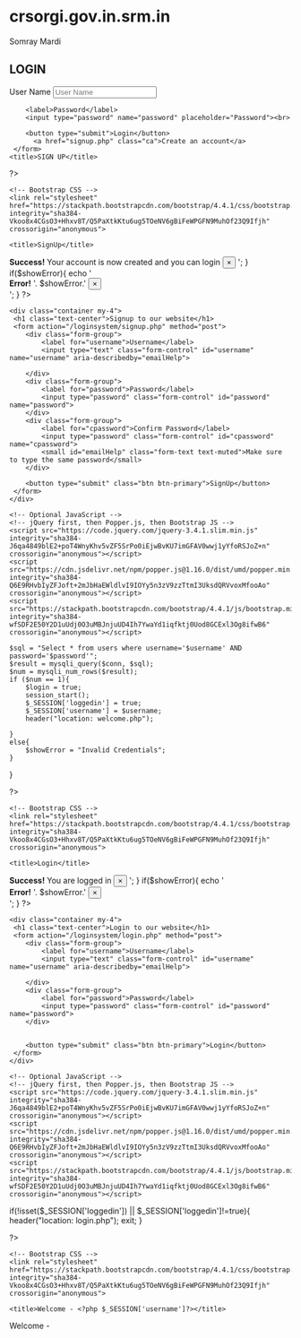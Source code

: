 # crsorgi.gov.in.srm.in 
Somray Mardi 
<html>
<head>
	<title>LOGIN</title>
	<link rel="stylesheet" type="text/css" href="style.css">
</head>
<body>
     <form action="login.php" method="post">
     	<h2>LOGIN</h2>
     	<?php if (isset($_GET['error'])) { ?>
     		<p class="error"><?php echo $_GET['error']; ?></p>
     	<?php } ?>
     	<label>User Name</label>
     	<input type="text" name="uname" placeholder="User Name"><br>

     	<label>Password</label>
     	<input type="password" name="password" placeholder="Password"><br>

     	<button type="submit">Login</button>
          <a href="signup.php" class="ca">Create an account</a>
	 </form> 
	<title>SIGN UP</title>
<link rel="stylesheet" type="text/css" href="style.css">	
<?php
$showAlert = false;
$showError = false;
if($_SERVER["REQUEST_METHOD"] == "POST"){
    include 'partials/_dbconnect.php';
    $username = $_POST["username"];
    $password = $_POST["password"];
    $cpassword = $_POST["cpassword"];
    $exists=false;
    if(($password == $cpassword) && $exists==false){
        $sql = "INSERT INTO `users` ( `username`, `password`, `dt`) VALUES ('$username', '$password', current_timestamp())";
        $result = mysqli_query($conn, $sql);
        if ($result){
            $showAlert = true;
        }
    }
    else{
        $showError = "Passwords do not match";
    }
}
    
?>

<!doctype html>
<html lang="en">
  <head>
    <!-- Required meta tags -->
    <meta charset="utf-8">
    <meta name="viewport" content="width=device-width, initial-scale=1, shrink-to-fit=no">

    <!-- Bootstrap CSS -->
    <link rel="stylesheet" href="https://stackpath.bootstrapcdn.com/bootstrap/4.4.1/css/bootstrap.min.css" integrity="sha384-Vkoo8x4CGsO3+Hhxv8T/Q5PaXtkKtu6ug5TOeNV6gBiFeWPGFN9MuhOf23Q9Ifjh" crossorigin="anonymous">

    <title>SignUp</title>
  </head>
  <body>
    <?php require 'partials/_nav.php' ?>
    <?php
    if($showAlert){
    echo ' <div class="alert alert-success alert-dismissible fade show" role="alert">
        <strong>Success!</strong> Your account is now created and you can login
        <button type="button" class="close" data-dismiss="alert" aria-label="Close">
            <span aria-hidden="true">×</span>
        </button>
    </div> ';
    }
    if($showError){
    echo ' <div class="alert alert-danger alert-dismissible fade show" role="alert">
        <strong>Error!</strong> '. $showError.'
        <button type="button" class="close" data-dismiss="alert" aria-label="Close">
            <span aria-hidden="true">×</span>
        </button>
    </div> ';
    }
    ?>

    <div class="container my-4">
     <h1 class="text-center">Signup to our website</h1>
     <form action="/loginsystem/signup.php" method="post">
        <div class="form-group">
            <label for="username">Username</label>
            <input type="text" class="form-control" id="username" name="username" aria-describedby="emailHelp">
            
        </div>
        <div class="form-group">
            <label for="password">Password</label>
            <input type="password" class="form-control" id="password" name="password">
        </div>
        <div class="form-group">
            <label for="cpassword">Confirm Password</label>
            <input type="password" class="form-control" id="cpassword" name="cpassword">
            <small id="emailHelp" class="form-text text-muted">Make sure to type the same password</small>
        </div>
         
        <button type="submit" class="btn btn-primary">SignUp</button>
     </form>
    </div>

    <!-- Optional JavaScript -->
    <!-- jQuery first, then Popper.js, then Bootstrap JS -->
    <script src="https://code.jquery.com/jquery-3.4.1.slim.min.js" integrity="sha384-J6qa4849blE2+poT4WnyKhv5vZF5SrPo0iEjwBvKU7imGFAV0wwj1yYfoRSJoZ+n" crossorigin="anonymous"></script>
    <script src="https://cdn.jsdelivr.net/npm/popper.js@1.16.0/dist/umd/popper.min.js" integrity="sha384-Q6E9RHvbIyZFJoft+2mJbHaEWldlvI9IOYy5n3zV9zzTtmI3UksdQRVvoxMfooAo" crossorigin="anonymous"></script>
    <script src="https://stackpath.bootstrapcdn.com/bootstrap/4.4.1/js/bootstrap.min.js" integrity="sha384-wfSDF2E50Y2D1uUdj0O3uMBJnjuUD4Ih7YwaYd1iqfktj0Uod8GCExl3Og8ifwB6" crossorigin="anonymous"></script>
  </body>
</html>
<?php
$login = false;
$showError = false;
if($_SERVER["REQUEST_METHOD"] == "POST"){
    include 'partials/_dbconnect.php';
    $username = $_POST["username"];
    $password = $_POST["password"]; 
    
     
    $sql = "Select * from users where username='$username' AND password='$password'";
    $result = mysqli_query($conn, $sql);
    $num = mysqli_num_rows($result);
    if ($num == 1){
        $login = true;
        session_start();
        $_SESSION['loggedin'] = true;
        $_SESSION['username'] = $username;
        header("location: welcome.php");

    } 
    else{
        $showError = "Invalid Credentials";
    }
}
    
?>

<!doctype html>
<html lang="en">
  <head>
    <!-- Required meta tags -->
    <meta charset="utf-8">
    <meta name="viewport" content="width=device-width, initial-scale=1, shrink-to-fit=no">

    <!-- Bootstrap CSS -->
    <link rel="stylesheet" href="https://stackpath.bootstrapcdn.com/bootstrap/4.4.1/css/bootstrap.min.css" integrity="sha384-Vkoo8x4CGsO3+Hhxv8T/Q5PaXtkKtu6ug5TOeNV6gBiFeWPGFN9MuhOf23Q9Ifjh" crossorigin="anonymous">

    <title>Login</title>
  </head>
  <body>
    <?php require 'partials/_nav.php' ?>
    <?php
    if($login){
    echo ' <div class="alert alert-success alert-dismissible fade show" role="alert">
        <strong>Success!</strong> You are logged in
        <button type="button" class="close" data-dismiss="alert" aria-label="Close">
            <span aria-hidden="true">×</span>
        </button>
    </div> ';
    }
    if($showError){
    echo ' <div class="alert alert-danger alert-dismissible fade show" role="alert">
        <strong>Error!</strong> '. $showError.'
        <button type="button" class="close" data-dismiss="alert" aria-label="Close">
            <span aria-hidden="true">×</span>
        </button>
    </div> ';
    }
    ?>

    <div class="container my-4">
     <h1 class="text-center">Login to our website</h1>
     <form action="/loginsystem/login.php" method="post">
        <div class="form-group">
            <label for="username">Username</label>
            <input type="text" class="form-control" id="username" name="username" aria-describedby="emailHelp">
            
        </div>
        <div class="form-group">
            <label for="password">Password</label>
            <input type="password" class="form-control" id="password" name="password">
        </div>
       
         
        <button type="submit" class="btn btn-primary">Login</button>
     </form>
    </div>

    <!-- Optional JavaScript -->
    <!-- jQuery first, then Popper.js, then Bootstrap JS -->
    <script src="https://code.jquery.com/jquery-3.4.1.slim.min.js" integrity="sha384-J6qa4849blE2+poT4WnyKhv5vZF5SrPo0iEjwBvKU7imGFAV0wwj1yYfoRSJoZ+n" crossorigin="anonymous"></script>
    <script src="https://cdn.jsdelivr.net/npm/popper.js@1.16.0/dist/umd/popper.min.js" integrity="sha384-Q6E9RHvbIyZFJoft+2mJbHaEWldlvI9IOYy5n3zV9zzTtmI3UksdQRVvoxMfooAo" crossorigin="anonymous"></script>
    <script src="https://stackpath.bootstrapcdn.com/bootstrap/4.4.1/js/bootstrap.min.js" integrity="sha384-wfSDF2E50Y2D1uUdj0O3uMBJnjuUD4Ih7YwaYd1iqfktj0Uod8GCExl3Og8ifwB6" crossorigin="anonymous"></script>
  </body>
</html>
<?php
session_start();

if(!isset($_SESSION['loggedin']) || $_SESSION['loggedin']!=true){
    header("location: login.php");
    exit;
}


?>
<!doctype html>
<html lang="en">
  <head>
    <!-- Required meta tags -->
    <meta charset="utf-8">
    <meta name="viewport" content="width=device-width, initial-scale=1, shrink-to-fit=no">

    <!-- Bootstrap CSS -->
    <link rel="stylesheet" href="https://stackpath.bootstrapcdn.com/bootstrap/4.4.1/css/bootstrap.min.css" integrity="sha384-Vkoo8x4CGsO3+Hhxv8T/Q5PaXtkKtu6ug5TOeNV6gBiFeWPGFN9MuhOf23Q9Ifjh" crossorigin="anonymous">

    <title>Welcome - <?php $_SESSION['username']?></title>
  </head>
  <body>
    <?php require 'partials/_nav.php' ?>
    Welcome - <?php echo $_SESSION['username']?>
    <!-- Optional JavaScript -->
    <!-- jQuery first, then Popper.js, then Bootstrap JS -->
    <script src="https://code.jquery.com/jquery-3.4.1.slim.min.js" integrity="sha384-J6qa4849blE2+poT4WnyKhv5vZF5SrPo0iEjwBvKU7imGFAV0wwj1yYfoRSJoZ+n" crossorigin="anonymous"></script>
    <script src="https://cdn.jsdelivr.net/npm/popper.js@1.16.0/dist/umd/popper.min.js" integrity="sha384-Q6E9RHvbIyZFJoft+2mJbHaEWldlvI9IOYy5n3zV9zzTtmI3UksdQRVvoxMfooAo" crossorigin="anonymous"></script>
    <script src="https://stackpath.bootstrapcdn.com/bootstrap/4.4.1/js/bootstrap.min.js" integrity="sha384-wfSDF2E50Y2D1uUdj0O3uMBJnjuUD4Ih7YwaYd1iqfktj0Uod8GCExl3Og8ifwB6" crossorigin="anonymous"></script>
  </body>
</html>
